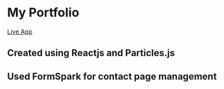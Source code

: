 # My Portfolio

[Live App](https://jesusfernandorios.github.io/react-portfolio/)

## Created using Reactjs and Particles.js

## Used FormSpark for contact page management
